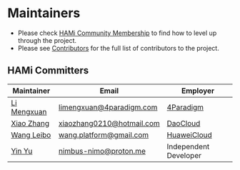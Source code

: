 # Maintainers

- Please check [HAMi Community Membership](https://github.com/Project-HAMi/community/blob/main/community-membership.md) to find how to level up through the project.
- Please see [Contributors](./AUTHORS.md) for the full list of contributors to the project.

## HAMi Committers

| Maintainer                                        | Email | Employer |
|---------------------------------------------------|-----------|-----------|
| [Li Mengxuan](https://github.com/archlitchi)      | limengxuan@4paradigm.com | [4Paradigm](https://www.4paradigm.com/) |
| [Xiao Zhang](https://github.com/wawa0210)         | xiaozhang0210@hotmail.com | [DaoCloud](https://www.daocloud.io/) |
| [Wang Leibo](https://github.com/william-wang)     | wang.platform@gmail.com | [HuaweiCloud](https://www.huaweicloud.com/) |
| [Yin Yu](https://github.com/Nimbus318)     | nimbus-nimo@proton.me | Independent Developer |
